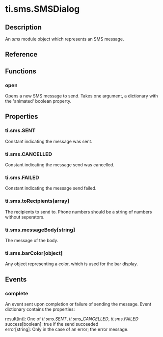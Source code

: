# ti.sms.SMSDialog

## Description

An _sms_ module object which represents an SMS message.

## Reference

## Functions

### open

Opens a new SMS message to send.  Takes one argument, a dictionary with the 'animated'
boolean property.

## Properties

### ti.sms.SENT

Constant indicating the message was sent.

### ti.sms.CANCELLED

Constant indicating the message send was cancelled.

### ti.sms.FAILED

Constant indicating the message send failed.

### ti.sms.toRecipients[array]

The recipients to send to.  Phone numbers should be a string of numbers without
seperators.

### ti.sms.messageBody[string]

The message of the body.

### ti.sms.barColor[object]

Any object representing a color, which is used for the bar display.

## Events

### complete

An event sent upon completion or failure of sending the message.  Event dictionary
contains the properties:

result[int]: One of _ti.sms.SENT_, _ti.sms_CANCELLED_, _ti.sms.FAILED_  
success[boolean]: true if the send succeeded  
error[string]: Only in the case of an error; the error message.